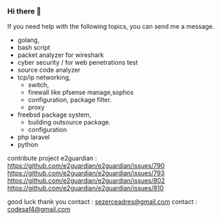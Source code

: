 ### Hi there 👋

If you need help with the following topics, you can send me a message.


* golang,
* bash script
* packet analyzer for wireshark
* cyber security / for web penetrations test
* source code analyzer
* tcp/ip networking,
  * switch,
  * firewall like pfsense manage,sophos 
  * configuration, package filter.
  * proxy
* freebsd package system,
  * building outsource package.
  * configuration
* php laravel
* python

contribute project
e2guardian : https://github.com/e2guardian/e2guardian/issues/790
             https://github.com/e2guardian/e2guardian/issues/793
             https://github.com/e2guardian/e2guardian/issues/802
             https://github.com/e2guardian/e2guardian/issues/810

good luck thank you
contact : sezerceadres@gmail.com
contact : codesaf4@gmail.com
<!--
**szrce/szrce** is a ✨ _special_ ✨ repository because its `README.md` (this file) appears on your GitHub profile.

Here are some ideas to get you started:

- 🔭 I’m currently working on ...
- 🌱 I’m currently learning ...
- 👯 I’m looking to collaborate on ...
- 🤔 I’m looking for help with ...
- 💬 Ask me about ...
- 📫 How to reach me: ...
- 😄 Pronouns: ...
- ⚡ Fun fact: ...
-->
